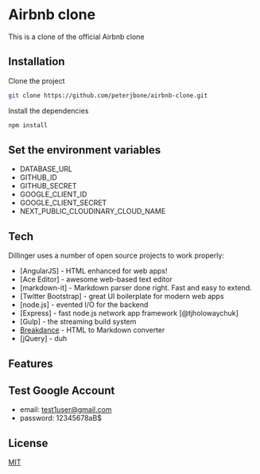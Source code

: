 # Airbnb clone

This is a clone of the official Airbnb clone

## Installation

Clone the project

```bash
git clone https://github.com/peterjbone/airbnb-clone.git
```

Install the dependencies

```bash
npm install
```

## Set the environment variables

- DATABASE_URL
- GITHUB_ID
- GITHUB_SECRET
- GOOGLE_CLIENT_ID
- GOOGLE_CLIENT_SECRET
- NEXT_PUBLIC_CLOUDINARY_CLOUD_NAME

## Tech

Dillinger uses a number of open source projects to work properly:

- [AngularJS] - HTML enhanced for web apps!
- [Ace Editor] - awesome web-based text editor
- [markdown-it] - Markdown parser done right. Fast and easy to extend.
- [Twitter Bootstrap] - great UI boilerplate for modern web apps
- [node.js] - evented I/O for the backend
- [Express] - fast node.js network app framework [@tjholowaychuk]
- [Gulp] - the streaming build system
- [Breakdance](https://breakdance.github.io/breakdance/) - HTML
  to Markdown converter
- [jQuery] - duh

## Features

## Test Google Account

- email: test1user@gmail.com
- password: 12345678aB$

## License

[MIT](https://choosealicense.com/licenses/mit/)
